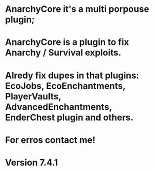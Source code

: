 # AnarchyCore it's a multi porpouse plugin;

# AnarchyCore is a plugin to fix Anarchy / Survival exploits.

# Alredy fix dupes in that plugins: EcoJobs, EcoEnchantments, PlayerVaults, AdvancedEnchantments, EnderChest plugin and others.

# For erros contact me!
# Version 7.4.1
